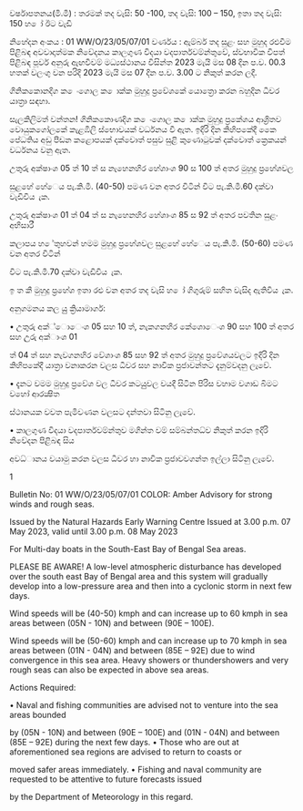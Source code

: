 වර්ෂාපතනය(මි.මී) : තරමක් තද වැසි: 50 -100, තද වැසි: 100 – 150, ඉතා තද වැසි: 150 හ ෝ ඊට වැඩි

නිහේදන අංකය : 01 WW/O/23/05/07/01 වර්ණය : ඇම්බර් තද සුළං සහ මුහුද රළුවීම පිළිබඳ අවවාදාත්මක නිවේදනය කාලගුණ විදයා වදපාර්තවම්න්තුවේ, ස්වභාවික විපත් පිළිබඳ පූර්ව අනුරු ඇඟවීවම් මධ්‍යස්ථානය විසින්ත 2023 මැයි මස 08 දින ප.ව. 00.3 හතක් වලංගු වන පරිදි 2023 මැයි මස 07 දින ප.ව. 3.00 ට නිකුත් කරන ලදී.

ගිනිකකොනදිග ක ෙංගොල ක ොක්ක මුහුදු ප්‍රවේශකේ යොත්‍රො කරන බහුදින ධීවර යාත්‍රා සඳහා.

සැලකිලිමත් වන්තන! ගිනිකකොණදිග ක ෙංගොල ක ොක්ක මුහුදු ප්‍රකේශය ආශ්‍රිතව වොයුකගෝලකේ කැළඹිලි ස්භොවයක් වර්ධනය වී ඇත. ඉදිරි දින කිහිපකේදී කෙෙ පේධතිය අඩු පීඩන කළොපයක් දක්වොත් පසුව සුළි කුණොටුවක් දක්වොත් ක්‍රෙකයන් වර්ධනය වනු ඇත.

උතුරු අක්ෂාංශ 05 ත් 10 ත් ස නැහෙනහිර හේශාංශ 90 ස 100 ත් අතර මුහුදු ප්‍රහේශවල

සුළහේ හේෙය පැ.කි.මී. (40-50) පමණ වන අතර විටින් විට පැ.කි.මී.60 දක්වා වැඩිවිය ැක.

උතුරු අක්ෂාංශ 01 ත් 04 ත් ස නැහෙනහිර හේශාංශ 85 ස 92 ත් අතර පවතින සුළං අභිසාරී

කලාපය හ ේතුහවන් හමම මුහුදු ප්‍රහේශවල සුළහේ හේෙය පැ.කි.මී. (50-60) පමණ වන අතර විටින්

විට පැ.කි.මී.70 දක්වා වැඩිවිය ැක.

ඉ ත කී මුහුදු ප්‍රහේශ ඉතා රළු වන අතර තද වැසි හ ෝ ගිගුරුම් සහිත වැසිද ඇතිවිය ැක.

අනුගමනය කල යුු ක්‍රියාමාර්ග:

• උතුරු අක්්ොෙංශ 05 සහ 10 ත්, නැකගනහිර කේශොෙංශ 90 සහ 100 ත් අතර සහ උුරු අක්ාංශ 01

ත් 04 ත් සහ නැවගනහිර වේශාංශ 85 සහ 92 ත් අතර මුහුදු ප්‍රවේශයවලට ඉදිරි දින කිහිපකේදී යාත්‍රා වනාකරන වලස ධීවර සහ නාවික ප්‍රජාවන්තට දැනුම්වදනු ලැවේ.

• දැනට වමම මුහුදු ප්‍රවේශ වල ධීවර කටයුුවල වයදී සිටින පිරිස වහාම වගාඩ බිමට වහෝ ආරක්‍ෂිත

ස්ථානයක වවත පැමිවණන වලසට දන්තවා සිටිනු ලැවේ.

• කාලගුණ විදයා වදපාර්තවම්න්තුව මගින්ත වම් සම්බන්තධ්‍ව නිකුත් කරන ඉදිරි නිවේදන පිළිබඳ සිය

අවධ්‍ානය වයාමු කරන වලස ධීවර හා නාවික ප්‍රජාවවගන්ත ඉල්ලා සිටිනු ලැවේ.

1

Bulletin No: 01 WW/O/23/05/07/01 COLOR: Amber Advisory for strong winds and rough seas.

Issued by the Natural Hazards Early Warning Centre Issued at 3.00 p.m. 07 May 2023, valid until 3.00 p.m. 08 May 2023

For Multi-day boats in the South-East Bay of Bengal Sea areas.

PLEASE BE AWARE! A low-level atmospheric disturbance has developed over the south east Bay of Bengal area and this system will gradually develop into a low-pressure area and then into a cyclonic storm in next few days.

Wind speeds will be (40-50) kmph and can increase up to 60 kmph in sea areas between (05N - 10N) and between (90E – 100E).

Wind speeds will be (50-60) kmph and can increase up to 70 kmph in sea areas between (01N - 04N) and between (85E – 92E) due to wind convergence in this sea area. Heavy showers or thundershowers and very rough seas can also be expected in above sea areas.

Actions Required:

• Naval and fishing communities are advised not to venture into the sea areas bounded

by (05N - 10N) and between (90E – 100E) and (01N - 04N) and between (85E – 92E) during the next few days. • Those who are out at aforementioned sea regions are advised to return to coasts or

moved safer areas immediately. • Fishing and naval community are requested to be attentive to future forecasts issued

by the Department of Meteorology in this regard.